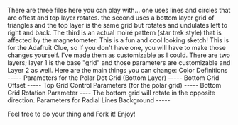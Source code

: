 There are three files here you can play with...
one uses lines and circles that are offest and top layer rotates.
the second uses a bottom layer grid of triangles and the top layer is the same grid but rotates and undulates left to right and back.
The third is an actual moiré pattern (star trek style) that is affected by the magnetometer. This is a fun and cool looking sketch!
This is for the Adafruit Clue, so if you don't have one, you will have to make those changes yourself.
I've made them as customizable as I could. There are two layers; layer 1 is the base "grid" and those parameters are customizable and Layer 2 as well.
Here are the main things you can change:
Color Definitions -----
Parameters for the Polar Dot Grid (Bottom Layer) -----
Bottom Grid Offset -----
Top Grid Control Parameters (for the polar grid) -----
Bottom Grid Rotation Parameter ---- The bottom grid will rotate in the opposite direction.
Parameters for Radial Lines Background -----

Feel free to do your thing and Fork it! Enjoy!
